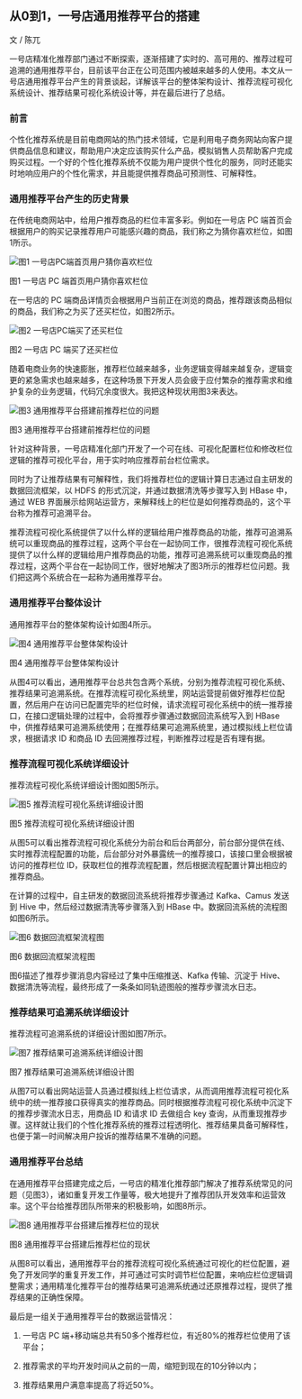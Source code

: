 ## 从0到1，一号店通用推荐平台的搭建

文 / 陈兀


一号店精准化推荐部门通过不断探索，逐渐搭建了实时的、高可用的、推荐过程可追溯的通用推荐平台，目前该平台正在公司范围内被越来越多的人使用。本文从一号店通用推荐平台产生的背景谈起，详解该平台的整体架构设计、推荐流程可视化系统设计、推荐结果可视化系统设计等，并在最后进行了总结。

### 前言
个性化推荐系统是目前电商网站的热门技术领域，它是利用电子商务网站向客户提供商品信息和建议，帮助用户决定应该购买什么产品，模拟销售人员帮助客户完成购买过程。一个好的个性化推荐系统不仅能为用户提供个性化的服务，同时还能实时地响应用户的个性化需求，并且能提供推荐商品可预测性、可解释性。
### 通用推荐平台产生的历史背景
在传统电商网站中，给用户推荐商品的栏位丰富多彩。例如在一号店 PC 端首页会根据用户的购买记录推荐用户可能感兴趣的商品，我们称之为猜你喜欢栏位，如图1所示。

<img src="http://ipad-cms.csdn.net/cms/attachment/201605/57283a6200d48.png" alt="图1 一号店PC端首页用户猜你喜欢栏位" title="图1 一号店PC端首页用户猜你喜欢栏位" />

图1 一号店 PC 端首页用户猜你喜欢栏位

在一号店的 PC 端商品详情页会根据用户当前正在浏览的商品，推荐跟该商品相似的商品，我们称之为买了还买栏位，如图2所示。

<img src="http://ipad-cms.csdn.net/cms/attachment/201605/57283a7526540.png" alt="图2 一号店PC端买了还买栏位" title="图2 一号店PC端买了还买栏位" />

图2 一号店 PC 端买了还买栏位

随着电商业务的快速膨胀，推荐栏位越来越多，业务逻辑变得越来越复杂，逻辑变更的紧急需求也越来越多，在这种场景下开发人员会疲于应付繁杂的推荐需求和维护复杂的业务逻辑，代码冗余度很大。我把这种现状用图3来表达。

<img src="http://ipad-cms.csdn.net/cms/attachment/201605/57283a881e459.png" alt="图3 通用推荐平台搭建前推荐栏位的问题" title="图3 通用推荐平台搭建前推荐栏位的问题" />

图3 通用推荐平台搭建前推荐栏位的问题

针对这种背景，一号店精准化部门开发了一个可在线、可视化配置栏位和修改栏位逻辑的推荐可视化平台，用于实时响应推荐前台栏位需求。 

同时为了让推荐结果有可解释性，我们将推荐栏位的逻辑计算日志通过自主研发的数据回流框架，以 HDFS 的形式沉淀，并通过数据清洗等步骤写入到 HBase 中，通过 WEB 界面展示给网站运营方，来解释线上的栏位是如何推荐商品的，这个平台称为推荐可追溯平台。

推荐流程可视化系统提供了以什么样的逻辑给用户推荐商品的功能，推荐可追溯系统可以重现商品的推荐过程，这两个平台在一起协同工作，很推荐流程可视化系统提供了以什么样的逻辑给用户推荐商品的功能，推荐可追溯系统可以重现商品的推荐过程，这两个平台在一起协同工作，很好地解决了图3所示的推荐栏位问题。我们把这两个系统合在一起称为通用推荐平台。

### 通用推荐平台整体设计
通用推荐平台的整体架构设计如图4所示。

<img src="http://ipad-cms.csdn.net/cms/attachment/201605/57283ae6c12e7.jpg" alt="图4 通用推荐平台整体架构设计" title="图4 通用推荐平台整体架构设计" />

图4 通用推荐平台整体架构设计

从图4可以看出，通用推荐平台总共包含两个系统，分别为推荐流程可视化系统、推荐结果可追溯系统。在推荐流程可视化系统里，网站运营提前做好推荐栏位配置，然后用户在访问已配置完毕的栏位时候，请求流程可视化系统中的统一推荐接口，在接口逻辑处理的过程中，会将推荐步骤通过数据回流系统写入到 HBase 中，供推荐结果可追溯系统使用；在推荐结果可追溯系统里，通过模拟线上栏位请求，根据请求 ID 和商品 ID 去回溯推荐过程，判断推荐过程是否有理有据。
### 推荐流程可视化系统详细设计
推荐流程可视化系统详细设计图如图5所示。

<img src="http://ipad-cms.csdn.net/cms/attachment/201605/57283b40c1089.jpg" alt="图5 推荐流程可视化系统详细设计图" title="图5 推荐流程可视化系统详细设计图" />

图5 推荐流程可视化系统详细设计图

从图5可以看出推荐流程可视化系统分为前台和后台两部分，前台部分提供在线、实时推荐流程配置的功能，后台部分对外暴露统一的推荐接口，该接口里会根据被访问的推荐栏位 ID，获取栏位的推荐流程配置，然后根据流程配置计算出相应的推荐商品。

在计算的过程中，自主研发的数据回流系统将推荐步骤通过 Kafka、Camus 发送到 Hive 中，然后经过数据清洗等步骤落入到 HBase 中。数据回流系统的流程图如图6所示。

<img src="http://ipad-cms.csdn.net/cms/attachment/201605/57283b540b724.jpg" alt="图6 数据回流框架流程图" title="图6 数据回流框架流程图" />

图6 数据回流框架流程图

图6描述了推荐步骤消息内容经过了集中压缩推送、Kafka 传输、沉淀于 Hive、数据清洗等流程，最终形成了一条条如同轨迹图般的推荐步骤流水日志。

### 推荐结果可追溯系统详细设计

推荐流程可追溯系统的详细设计图如图7所示。

<img src="http://ipad-cms.csdn.net/cms/attachment/201605/57283b70ddce8.png" alt="图7 推荐结果可追溯系统详细设计图" title="图7 推荐结果可追溯系统详细设计图" />

图7 推荐结果可追溯系统详细设计图

从图7可以看出网站运营人员通过模拟线上栏位请求，从而调用推荐流程可视化系统中的统一推荐接口获得真实的推荐商品。同时根据推荐流程可视化系统中沉淀下的推荐步骤流水日志，用商品 ID 和请求 ID 去做组合 key 查询，从而重现推荐步骤。这样就让我们的个性化推荐系统的推荐过程透明化、推荐结果具备可解释性，也便于第一时间解决用户投诉的推荐结果不准确的问题。
### 通用推荐平台总结
在通用推荐平台搭建完成之后，一号店的精准化推荐部门解决了推荐系统常见的问题（见图3），诸如重复开发工作量等，极大地提升了推荐团队开发效率和运营效率。这个平台给推荐团队所带来的积极影响，如图8所示。

<img src="http://ipad-cms.csdn.net/cms/attachment/201605/57283b9b3f81a.png" alt="图8 通用推荐平台搭建后推荐栏位的现状" title="图8 通用推荐平台搭建后推荐栏位的现状" />

图8 通用推荐平台搭建后推荐栏位的现状

从图8可以看出，通用推荐平台的推荐流程可视化系统通过可视化的栏位配置，避免了开发同学的重复开发工作，并可通过可实时调节栏位配置，来响应栏位逻辑调整需求；通用精准化推荐平台的推荐结果可追溯系统通过还原推荐过程，提供了推荐结果的正确性保障。

最后是一组关于通用推荐平台的数据运营情况：

1. 一号店 PC 端+移动端总共有50多个推荐栏位，有近80%的推荐栏位使用了该平台；

2. 推荐需求的平均开发时间从之前的一周，缩短到现在的10分钟以内；

3. 推荐结果用户满意率提高了将近50%。